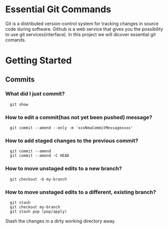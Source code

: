 # Essential Git Commands
Git is a distributed version-control system for tracking changes in source code during software.
Github is a web service that gives you the possibility to use git services(interface).
In this project we will dicover essential git comands.

# Getting Started
## Commits 
### What did I just commit?
      git show
### How to edit a commit(has not yet been pushed) message?
      git commit --amend --only -m 'xxxNewCommitMessagexxxx'

### How to add staged changes to the previous commit?
      git commit --amend
      git commit --amend -C HEAD

### How to move unstaged edits to a new branch?
      git checkout -b my-branch
### How to move unstaged edits to a different, existing branch?
      git stash
      git checkout my-branch
      git stash pop (pop/apply) 
Stash the changes in a dirty working directory away.



